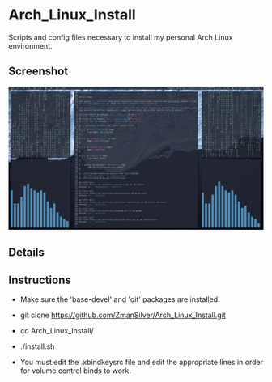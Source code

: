 # Arch_Linux_Install
Scripts and config files necessary to install my personal Arch Linux environment.

## Screenshot

![Screenshot](https://github.com/ZmanSilver/Arch_Linux_Install/blob/master/screen.png)

## Details


## Instructions

-	Make sure the 'base-devel' and 'git' packages are installed.

-	git clone https://github.com/ZmanSilver/Arch_Linux_Install.git
-	cd Arch_Linux_Install/
-	./install.sh
-	You must edit the .xbindkeysrc file and edit the appropriate lines in order for volume control binds to work.
